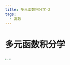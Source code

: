 ```yaml
---
title: 多元函数积分学-2
tags:
  - 高数
---
```


# 多元函数积分学

<img src="C:\Users\31200\Desktop\assets\image\2020-06-26-0.jpg" style="zoom:25%;" />







<img src="C:\Users\31200\Desktop\assets\image\2020-06-26-1.jpg" style="zoom:15%;" />

<img src="C:\Users\31200\Desktop\assets\image\2020-06-26-2.jpg" style="zoom:25%;" />
